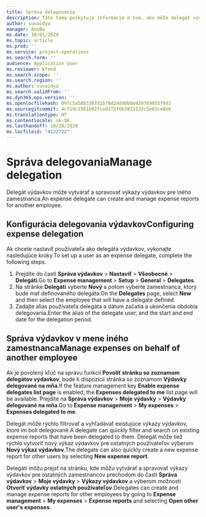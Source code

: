 ```yaml
---
title: Správa delegovania
description: Táto téma poskytuje informácie o tom, ako môže delegát výdavkov vytvárať a spravovať výkazy výdavkov pre iného zamestnanca.
author: suvaidya
manager: AnnBe
ms.date: 10/01/2020
ms.topic: article
ms.prod: ''
ms.service: project-operations
ms.search.form: ''
audience: Application User
ms.reviewer: kfend
ms.search.scope: ''
ms.search.region: ''
ms.author: suvaidya
ms.search.validFrom: ''
ms.dyn365.ops.version: ''
ms.openlocfilehash: 09fc5a58b3367d1b70d2ddddb8e920769055f9d2
ms.sourcegitcommit: 4cf1dc1561b92fca4175f0b3813133c5e63ce8e6
ms.translationtype: HT
ms.contentlocale: sk-SK
ms.lasthandoff: 10/28/2020
ms.locfileid: "4122722"
---
```

# <a name="manage-delegation"></a><span data-ttu-id="3a854-103">Správa delegovania</span><span class="sxs-lookup"><span data-stu-id="3a854-103">Manage delegation</span></span>
<span data-ttu-id="3a854-104">Delegát výdavkov môže vytvárať a spravovať výkazy výdavkov pre iného zamestnanca.</span><span class="sxs-lookup"><span data-stu-id="3a854-104">An expense delegate can create and manage expense reports for another employee.</span></span>

## <a name="configuring-expense-delegation"></a><span data-ttu-id="3a854-105">Konfigurácia delegovania výdavkov</span><span class="sxs-lookup"><span data-stu-id="3a854-105">Configuring expense delegation</span></span>

<span data-ttu-id="3a854-106">Ak chcete nastaviť používateľa ako delegáta výdavkov, vykonajte nasledujúce kroky.</span><span class="sxs-lookup"><span data-stu-id="3a854-106">To set up a user as an expense delegate, complete the following steps.</span></span> 
1. <span data-ttu-id="3a854-107">Prejdite do časti **Správa výdavkov** > **Nastaviť** > **Všeobecné** > **Delegáti**.</span><span class="sxs-lookup"><span data-stu-id="3a854-107">Go to **Expense management** > **Setup** > **General** > **Delegates**.</span></span> 
2. <span data-ttu-id="3a854-108">Na stránke **Delegáti** vyberte **Nový** a potom vyberte zamestnanca, ktorý bude mať definovaného delegáta.</span><span class="sxs-lookup"><span data-stu-id="3a854-108">On the **Delegates** page, select **New** and then select the employee that will have a delegate defined.</span></span> 
3. <span data-ttu-id="3a854-109">Zadajte alias používateľa delegáta a dátum začatia a ukončenia obdobia delegovania.</span><span class="sxs-lookup"><span data-stu-id="3a854-109">Enter the alias of the delegate user, and the start and end date for the delegation period.</span></span>

## <a name="manage-expenses-on-behalf-of-another-employee"></a><span data-ttu-id="3a854-110">Správa výdavkov v mene iného zamestnanca</span><span class="sxs-lookup"><span data-stu-id="3a854-110">Manage expenses on behalf of another employee</span></span>

<span data-ttu-id="3a854-111">Ak je povolený kľúč na správu funkcií **Povoliť stránku so zoznamom delegátov výdavkov**, bude k dispozícii stránka so zoznamom **Výdavky delegované na mňa**.</span><span class="sxs-lookup"><span data-stu-id="3a854-111">If the feature management key **Enable expense delegates list page** is enabled, the **Expenses delegated to me** list page will be available.</span></span> <span data-ttu-id="3a854-112">Prejdite na **Správa výdavkov** > **Moje výdavky** > **Výdavky delegované na mňa**.</span><span class="sxs-lookup"><span data-stu-id="3a854-112">Go to **Expense management** > **My expenses** > **Expenses delegated to me**.</span></span>

<span data-ttu-id="3a854-113">Delegát môže rýchlo filtrovať a vyhľadávať existujúce výkazy výdavkov, ktoré im boli delegované.</span><span class="sxs-lookup"><span data-stu-id="3a854-113">A delegate can quickly filter and search on existing expense reports that have been delegated to them.</span></span> <span data-ttu-id="3a854-114">Delegát môže tiež rýchlo vytvoriť nový výkaz výdavkov pre ostatných používateľov výberom **Nový výkaz výdavkov**.</span><span class="sxs-lookup"><span data-stu-id="3a854-114">The delegate can also quickly create a new expense report for other users by selecting **New expense report**.</span></span>

<span data-ttu-id="3a854-115">Delegáti môžu prejsť na stránku, kde môžu vytvárať a spravovať výkazy výdavkov pre ostatných zamestnancov prechodom do časti **Správa výdavkov** > **Moje výdavky** > **Výkazy výdavkov** a výberom možnosti **Otvoriť výdavky ostatných používateľov**.</span><span class="sxs-lookup"><span data-stu-id="3a854-115">Delegates can create and manage expense reports for other employees by going to **Expense management** > **My expenses** > **Expense reports** and selecting **Open other user's expenses**.</span></span>
